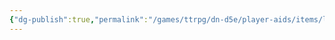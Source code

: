 ```yaml
---
{"dg-publish":true,"permalink":"/games/ttrpg/dn-d5e/player-aids/items/light-crossbows-list/","noteIcon":""}
---
```


